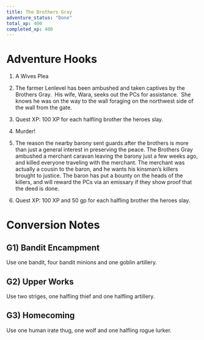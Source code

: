 ```yaml
---
title: The Brothers Gray
adventure_status: "Done"
total_xp: 400
completed_xp: 400
---
```




# Adventure Hooks

1. A Wives Plea

1. The farmer Lenlevel has been ambushed and taken captives by the Brothers Gray.  His wife, Wara, seeks out the PCs for assistance.  She knows he was on the way to the wall foraging on the northwest side of the wall from the gate.
2. Quest XP: 100 XP for each halfling brother the heroes slay.

1. Murder!

1. The reason the nearby barony sent guards after the brothers is more than just a general interest in preserving the peace. The Brothers Gray ambushed a merchant caravan leaving the barony just a few weeks ago, and killed everyone traveling with the merchant. The merchant was actually a cousin to the baron, and he wants his kinsman’s killers brought to justice. The baron has put a bounty on the heads of the killers, and will reward the PCs via an emissary if they show proof that the deed is done.
2. Quest XP: 100 XP and 50 gp for each halfling brother the heroes slay.

# Conversion Notes

## G1) Bandit Encampment

Use one bandit, four bandit minions and one goblin artillery.

## G2) Upper Works

Use two striges, one halfling thief and one halfling artillery.

## G3) Homecoming

Use one human irate thug, one wolf and one halfling rogue lurker.